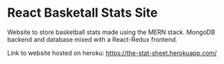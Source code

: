 # React Basketall Stats Site
Website to store basketball stats made using the MERN stack.
MongoDB backend and database mixed with a React-Redux frontend.

Link to website hosted on heroku: https://the-stat-sheet.herokuapp.com/